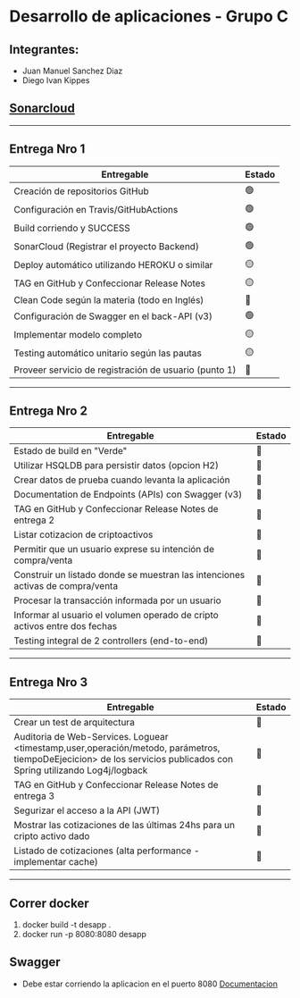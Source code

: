 # Desarrollo de aplicaciones - Grupo C

## Integrantes:
- Juan Manuel Sanchez Diaz
- Diego Ivan Kippes

## [Sonarcloud](https://sonarcloud.io/summary/new_code?id=dkippes_desa-unq-grupo-c)

---
## Entrega Nro 1

| Entregable | Estado |
|------------|-----|
| Creación de repositorios GitHub | 🟢  |
| Configuración en Travis/GitHubActions | 🟢  |
| Build corriendo y SUCCESS | 🟢 |
| SonarCloud (Registrar el proyecto Backend) | 🟢  |
| Deploy automático utilizando HEROKU o similar | 🟡  |
| TAG en GitHub y Confeccionar Release Notes | 🟡   |
| Clean Code según la materia (todo en Inglés) | 🔴    |
| Configuración de Swagger en el back-API (v3) | 🟢  |
| Implementar modelo completo | 🟡   |
| Testing automático unitario según las pautas | 🟡   |
| Proveer servicio de registración de usuario (punto 1) | 🔴   |

---
## Entrega Nro 2

| Entregable | Estado |
|------------|-----|
| Estado de build en "Verde" | 🔴 |
| Utilizar HSQLDB para persistir datos (opcion H2) | 🔴 |
| Crear datos de prueba cuando levanta la aplicación | 🔴 |
| Documentation de Endpoints (APIs) con Swagger (v3) | 🔴 |
| TAG en GitHub y Confeccionar Release Notes de entrega 2 | 🔴 |
| Listar cotizacion de criptoactivos | 🔴 |
| Permitir que un usuario exprese su intención de compra/venta | 🔴 |
| Construir un listado donde se muestran las intenciones activas de compra/venta | 🔴 |
| Procesar la transacción informada por un usuario | 🔴 |
| Informar al usuario el volumen operado de cripto activos entre dos fechas | 🔴 |
| Testing integral de 2 controllers (end-to-end) | 🔴 |

---
## Entrega Nro 3

| Entregable | Estado |
|------------|-----|
| Crear un test de arquitectura | 🔴 |
| Auditoria de Web-Services. Loguear <timestamp,user,operación/metodo, parámetros, tiempoDeEjecicion> de los servicios publicados con Spring utilizando Log4j/logback | 🔴 |
| TAG en GitHub y Confeccionar Release Notes de entrega 3 | 🔴 |
| Segurizar el acceso a la API (JWT) | 🔴 |
| Mostrar las cotizaciones de las últimas 24hs para un cripto activo dado | 🔴 |
| Listado de cotizaciones (alta performance - implementar cache) | 🔴 |
---
## Correr docker

1. docker build -t desapp .
2. docker run -p 8080:8080 desapp

## Swagger
* Debe estar corriendo la aplicacion en el puerto 8080
[Documentacion](http://localhost:8080/swagger-ui/index.html)